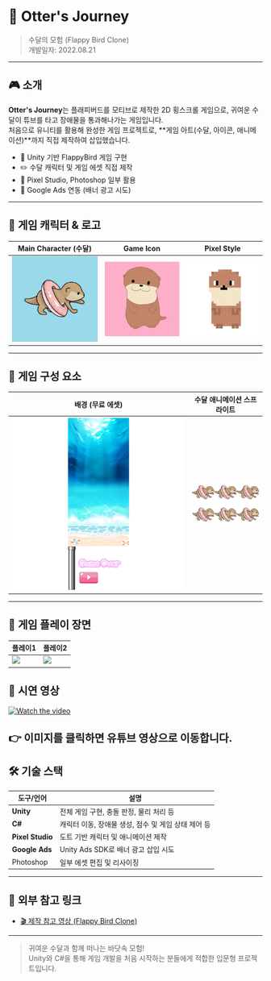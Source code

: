 # 🦦 Otter's Journey  
> 수달의 모험 (Flappy Bird Clone)  
> 개발일자: 2022.08.21  

---

## 🎮 소개

**Otter's Journey**는 플래피버드를 모티브로 제작한 2D 횡스크롤 게임으로, 귀여운 수달이 튜브를 타고 장애물을 통과해나가는 게임입니다.  
처음으로 유니티를 활용해 완성한 게임 프로젝트로, **게임 아트(수달, 아이콘, 애니메이션)**까지 직접 제작하여 삽입했습니다.

- 🎯 Unity 기반 FlappyBird 게임 구현
- ✏️ 수달 캐릭터 및 게임 에셋 직접 제작
- 🎨 Pixel Studio, Photoshop 일부 활용
- 📱 Google Ads 연동 (배너 광고 시도)

---

## 🧸 게임 캐릭터 & 로고

| Main Character (수달) | Game Icon | Pixel Style |
|------------------------|-----------|--------------|
| ![](./preview/icon.png) | ![](./preview/img1.png) | ![](./preview/img2.png) |

---

## 🧱 게임 구성 요소

| 배경 (무료 에셋) | 수달 애니메이션 스프라이트 |
|------------------|-----------------------------|
| ![](./preview/test1.png) | ![](./preview/test2.png) |

---

## 🎥 게임 플레이 장면

| 플레이1 | 플레이2 |
|----------------|---------------------------|
| ![](./preview/otter1.gif) | ![](./preview/otter2.gif) |

## 🔗 시연 영상

[![Watch the video](https://img.youtube.com/vi/0zgFyqS_gm0/0.jpg)](https://www.youtube.com/watch?v=0zgFyqS_gm0)

👉 이미지를 클릭하면 유튜브 영상으로 이동합니다.
---

## 🛠 기술 스택

| 도구/언어 | 설명 |
|-----------|------|
| **Unity** | 전체 게임 구현, 충돌 판정, 물리 처리 등 |
| **C#** | 캐릭터 이동, 장애물 생성, 점수 및 게임 상태 제어 등 |
| **Pixel Studio** | 도트 기반 캐릭터 및 애니메이션 제작 |
| **Google Ads** | Unity Ads SDK로 배너 광고 삽입 시도 |
| Photoshop | 일부 에셋 편집 및 리사이징 |

---

## 🔗 외부 참고 링크

- [🎬 제작 참고 영상 (Flappy Bird Clone)](https://www.youtube.com/watch?v=EqoU1PodQQ4)

---

> 귀여운 수달과 함께 떠나는 바닷속 모험!  
> Unity와 C#을 통해 게임 개발을 처음 시작하는 분들에게 적합한 입문형 프로젝트입니다.
